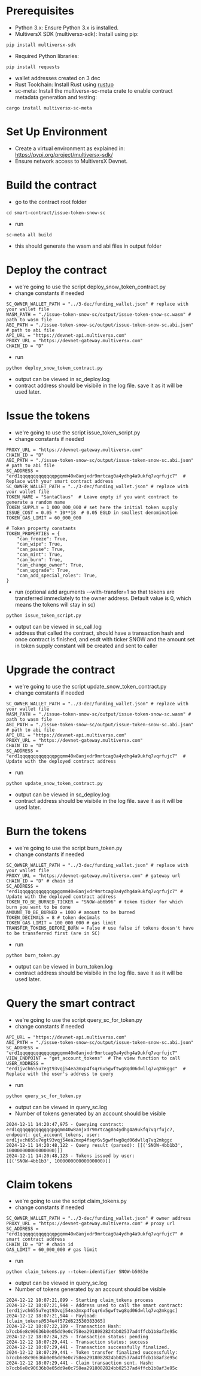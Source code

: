 # Prerequisites

- Python 3.x: Ensure Python 3.x is installed.
- MultiversX SDK (multiversx-sdk): Install using pip:
```shell
pip install multiversx-sdk
```
- Required Python libraries:
```shell
pip install requests
```
- wallet addresses created on 3 dec
- Rust Toolchain: Install Rust using [rustup](https://rustup.rs/)
- sc-meta: Install the multiversx-sc-meta crate to enable contract metadata generation and testing:
```
cargo install multiversx-sc-meta
```
# Set Up Environment
- Create a virtual environment as explained in: https://pypi.org/project/multiversx-sdk/
- Ensure network access to MultiversX Devnet.

# Build the contract
- go to the contract root folder
```
cd smart-contract/issue-token-snow-sc
```
- run
```
sc-meta all build
```
- this should generate the wasm and abi files in output folder

# Deploy the contract
- we're going to use the script deploy_snow_token_contract.py
- change constants if needed
```
SC_OWNER_WALLET_PATH = "../3-dec/funding_wallet.json" # replace with your wallet file
WASM_PATH = "./issue-token-snow-sc/output/issue-token-snow-sc.wasm" # path to wasm file
ABI_PATH = "./issue-token-snow-sc/output/issue-token-snow-sc.abi.json" # path to abi file
API_URL = "https://devnet-api.multiversx.com"
PROXY_URL = "https://devnet-gateway.multiversx.com"
CHAIN_ID = "D"
```
- run
```shell
python deploy_snow_token_contract.py
```
- output can be viewed in sc_deploy.log
- contract address should be visibile in the log file. save it as it will be used later.


# Issue the tokens
- we're going to use the script issue_token_script.py
- change constants if needed
```
PROXY_URL = "https://devnet-gateway.multiversx.com"
CHAIN_ID = "D"
ABI_PATH = "./issue-token-snow-sc/output/issue-token-snow-sc.abi.json" # path to abi file
SC_ADDRESS = "erd1qqqqqqqqqqqqqpgqmm40w8anjxdr9mrtcag0a4ydhg4a9ukfq7vqrfujc7"  # Replace with your smart contract address
SC_OWNER_WALLET_PATH = "../3-dec/funding_wallet.json" # replace with your wallet file
TOKEN_NAME = "SantaClaus"  # Leave empty if you want contract to generate a random name
TOKEN_SUPPLY = 1_000_000_000 # set here the initial token supply
ISSUE_COST = 0.05 * 10**18  # 0.05 EGLD in smallest denomination
TOKEN_GAS_LIMIT = 60_000_000

# Token property constants
TOKEN_PROPERTIES = {
    "can_freeze": True,
    "can_wipe": True,
    "can_pause": True,
    "can_mint": True,
    "can_burn": True,
    "can_change_owner": True,
    "can_upgrade": True,
    "can_add_special_roles": True,
}
```
- run (optional add arguments --with-transfer=1 so that tokens are transferred immediately to the owner address. Default value is 0, which means the tokens will stay in sc)
```shell
python issue_token_script.py
```
- output can be viewed in sc_call.log
- address that called the contract, should have a transaction hash and once contract is finished, and esdt with ticker SNOW and the amount set in token supply constant will be created and sent to caller

# Upgrade the contract
- we're going to use the script update_snow_token_contract.py
- change constants if needed
```
SC_OWNER_WALLET_PATH = "../3-dec/funding_wallet.json" # replace with your wallet file
WASM_PATH = "./issue-token-snow-sc/output/issue-token-snow-sc.wasm" # path to wasm file
ABI_PATH = "./issue-token-snow-sc/output/issue-token-snow-sc.abi.json" # path to abi file
API_URL = "https://devnet-api.multiversx.com"
PROXY_URL = "https://devnet-gateway.multiversx.com"
CHAIN_ID = "D"
SC_ADDRESS = "erd1qqqqqqqqqqqqqpgqmm40w8anjxdr9mrtcag0a4ydhg4a9ukfq7vqrfujc7"  # Update with the deployed contract address
```
- run
```shell
python update_snow_token_contract.py
```
- output can be viewed in sc_deploy.log
- contract address should be visibile in the log file. save it as it will be used later.


# Burn the tokens
- we're going to use the script burn_token.py
- change constants if needed
```
SC_OWNER_WALLET_PATH = "../3-dec/funding_wallet.json" # replace with your wallet file
PROXY_URL = "https://devnet-gateway.multiversx.com" # gateway url
CHAIN_ID = "D" # chain id
SC_ADDRESS = "erd1qqqqqqqqqqqqqpgqmm40w8anjxdr9mrtcag0a4ydhg4a9ukfq7vqrfujc7" # Update with the deployed contract address
TOKEN_TO_BE_BURNED_TICKER = "SNOW-ab6b96" # token ticker for which burn you want to be done
AMOUNT_TO_BE_BURNED = 1000 # amount to be burned
TOKEN_DECIMALS = 8 # token decimals
TOKEN_GAS_LIMIT = 100_000_000 # gas limit
TRANSFER_TOKENS_BEFORE_BURN = False # use false if tokens doesn't have to be transferred first (are in SC)
```
- run
```shell
python burn_token.py
```
- output can be viewed in burn_token.log
- contract address should be visibile in the log file. save it as it will be used later.

# Query the smart contract
- we're going to use the script query_sc_for_token.py
- change constants if needed
```
API_URL = "https://devnet-api.multiversx.com"
ABI_PATH = "./issue-token-snow-sc/output/issue-token-snow-sc.abi.json"
SC_ADDRESS = "erd1qqqqqqqqqqqqqpgqmm40w8anjxdr9mrtcag0a4ydhg4a9ukfq7vqrfujc7"
VIEW_ENDPOINT = "get_account_tokens"  # The view function to call
USER_ADDRESS = "erd1jvch655u7egt93vqj54ea2mxp4fsqr6v5gwftwg8qd06dwllq7vq2mkggc"  # Replace with the user's address to query
```
- run
```shell
python query_sc_for_token.py
```
- output can be viewed in query_sc.log
- Number of tokens generated by an account should be visible
```
2024-12-11 14:20:47,975 - Querying contract: erd1qqqqqqqqqqqqqpgqmm40w8anjxdr9mrtcag0a4ydhg4a9ukfq7vqrfujc7, endpoint: get_account_tokens, user: erd1jvch655u7egt93vqj54ea2mxp4fsqr6v5gwftwg8qd06dwllq7vq2mkggc
2024-12-11 14:20:48,122 - Query result (parsed): [[('SNOW-4bb1b3', 100000000000000000)]]
2024-12-11 14:20:48,123 - Tokens issued by user: 
[[('SNOW-4bb1b3', 100000000000000000)]]
```

# Claim tokens
- we're going to use the script claim_tokens.py
- change constants if needed
```
SC_OWNER_WALLET_PATH = "../3-dec/funding_wallet.json" # owner address
PROXY_URL = "https://devnet-gateway.multiversx.com" # proxy url
SC_ADDRESS = "erd1qqqqqqqqqqqqqpgqmm40w8anjxdr9mrtcag0a4ydhg4a9ukfq7vqrfujc7" # smart contract address
CHAIN_ID = "D" # chain id
GAS_LIMIT = 60_000_000 # gas limit
```
- run
```shell
python claim_tokens.py --token-identifier SNOW-b5083e
```
- output can be viewed in query_sc.log
- Number of tokens generated by an account should be visible
```
2024-12-12 18:07:21,899 - Starting claim_tokens process
2024-12-12 18:07:21,944 - Address used to call the smart contract: [erd1jvch655u7egt93vqj54ea2mxp4fsqr6v5gwftwg8qd06dwllq7vq2mkggc]
2024-12-12 18:07:21,944 - Payload: [claim_tokens@534e4f572d623530383365]
2024-12-12 18:07:22,189 - Transaction Hash: b7ccb6e8c90636b0e05dd9e0c758ea2918082824bb02537ad4ffcb1b8af3e95c
2024-12-12 18:07:24,325 - Transaction status: pending
2024-12-12 18:07:29,441 - Transaction status: success
2024-12-12 18:07:29,441 - Transaction successfully finalized.
2024-12-12 18:07:29,441 - Token transfer finalized successfully: b7ccb6e8c90636b0e05dd9e0c758ea2918082824bb02537ad4ffcb1b8af3e95c
2024-12-12 18:07:29,441 - Claim transaction sent. Hash: b7ccb6e8c90636b0e05dd9e0c758ea2918082824bb02537ad4ffcb1b8af3e95c
```